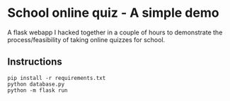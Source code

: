 # School online quiz - A simple demo
A flask webapp I hacked together in a couple of hours to demonstrate the process/feasibility of taking online quizzes for school.

## Instructions
```
pip install -r requirements.txt
python database.py
python -m flask run
```

